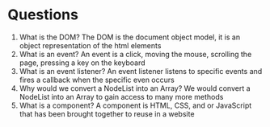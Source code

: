 # Questions

1. What is the DOM?
The DOM is the document object model, it is an object representation of the html elements
2. What is an event?
An event is a click, moving the mouse, scrolling the page, pressing a key on the keyboard
3. What is an event listener?
An event listener listens to specific events and fires a callback when the specific even occurs
4. Why would we convert a NodeList into an Array?
We would convert a NodeList into an Array to gain access to many more methods
5. What is a component? 
A component is HTML, CSS, and or JavaScript that has been brought together to reuse in a website


